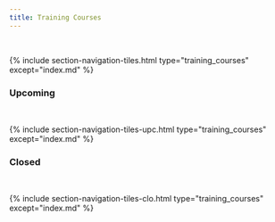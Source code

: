 ```yaml
---
title: Training Courses
---
```


<br>

{% include section-navigation-tiles.html type="training_courses" except="index.md" %}

<h3>Upcoming</h3>
<br>

{% include section-navigation-tiles-upc.html type="training_courses" except="index.md" %}

<h3>Closed</h3>
<br>

{% include section-navigation-tiles-clo.html type="training_courses" except="index.md" %}





